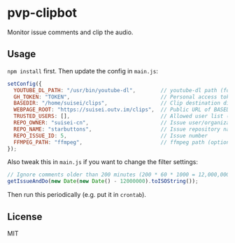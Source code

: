 # pvp-clipbot
Monitor issue comments and clip the audio.

## Usage

`npm install` first. Then update the config in `main.js`:

``` js
setConfig({
  YOUTUBE_DL_PATH: "/usr/bin/youtube-dl",        // youtube-dl path (for YouTube)
  GH_TOKEN: "TOKEN",                             // Personal access token
  BASEDIR: "/home/suisei/clips",                 // Clip destination directory
  WEBPAGE_ROOT: "https://suisei.outv.im/clips",  // Public URL of BASEDIR
  TRUSTED_USERS: [],                             // Allowed user list (username in all lowercase)
  REPO_OWNER: "suisei-cn",                       // Issue user/organization name
  REPO_NAME: "starbuttons",                      // Issue repository name
  REPO_ISSUE_ID: 5,                              // Issue number
  FFMPEG_PATH: "ffmpeg",                         // ffmpeg path (optional and usualy not needed)
});
```

Also tweak this in `main.js` if you want to change the filter settings:

``` js
// Ignore comments older than 200 minutes (200 * 60 * 1000 = 12,000,000 ms)
getIssueAndDo(new Date(new Date() - 12000000).toISOString());
```

Then run this periodically (e.g. put it in `crontab`).

## License
MIT
